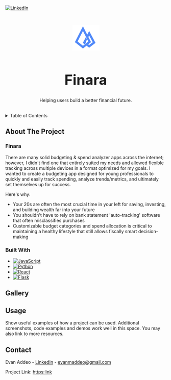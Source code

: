 <a name="readme-top"></a>

[![LinkedIn][linkedin-shield]][linkedin-url]

<br />
<div align="center">

<img src="./frontend/src/assets/images/Logo2.png" alt="Logo" width="85" height="80"><h1 style="font-size: 44px;">Finara</h1>

  <p align="center">
    Helping users build a better financial future.
    <br />
    <br />
  </p>
</div>



<!-- TABLE OF CONTENTS -->
<details>
  <summary>Table of Contents</summary>
  <ol>
    <li>
      <a href="#about-the-project">About The Project</a>
      <ul>
        <li><a href="#built-with">Built With</a></li>
      </ul>
    </li>
    <li><a href="#gallery">Gallery</a></li>
    <li><a href="#usage">Usage</a></li>
    <li><a href="#contact">Contact</a></li>
  </ol>
</details>



<!-- ABOUT THE PROJECT -->
## About The Project

<h3>Finara</h3>

There are many solid budgeting & spend analyzer apps across the internet; however, I didn't find one that entirely suited my needs and allowed flexible tracking across multiple devices in a format optimized for my goals. I wanted to create a budgeting app designed for young professionals to quickly and easily track spending, analyze trends/metrics, and ultimately set themselves up for success.

Here's why:
* Your 20s are often the most crucial time in your left for saving, investing, and building wealth far into your future
* You shouldn't have to rely on bank statement 'auto-tracking' software that often misclassifies purchases
* Customizable budget categories and spend allocation is critical to maintaining a healthy lifestyle that still allows fiscally smart decision-making



### Built With

* [![JavaScript][JavaScript]][JavaScript-url]
* [![Python][Python]][Python-url]
* [![React][React.js]][React-url]
* [![Flask][Flask]][Flask-url]



## Gallery


<!-- USAGE EXAMPLES -->
## Usage

Show useful examples of how a project can be used. Additional screenshots, code examples and demos work well in this space. You may also link to more resources.



<!-- CONTACT -->
## Contact

Evan Addeo - [LinkedIn](https://www.linkedin.com/in/evanaddeo/) - evanmaddeo@gmail.com

Project Link: [https:link](http://link)



[linkedin-shield]: https://img.shields.io/badge/-LinkedIn-black.svg?style=for-the-badge&logo=linkedin&colorB=555
[linkedin-url]: https://www.linkedin.com/in/evanaddeo/
[product-screenshot]: images/screenshot.png

[JavaScript]: https://shields.io/badge/JavaScript-F7DF1E?logo=JavaScript&logoColor=000&style=for-the-badge
[JavaScript-url]: [https://developer.mozilla.org/en-US/docs/Web/JavaScript](https://js.org/index.html)
[Python-url]: https://www.python.org/
[Python]: https://img.shields.io/badge/python-3670A0?style=for-the-badge&logo=python&logoColor=ffdd54
[Flask]: https://img.shields.io/badge/Flask-000000?style=for-the-badge&logo=flask&logoColor=white
[Flask-url]: https://flask.palletsprojects.com/en/3.0.x/
[React.js]: https://img.shields.io/badge/React-20232A?style=for-the-badge&logo=react&logoColor=61DAFB
[React-url]: https://reactjs.org/


